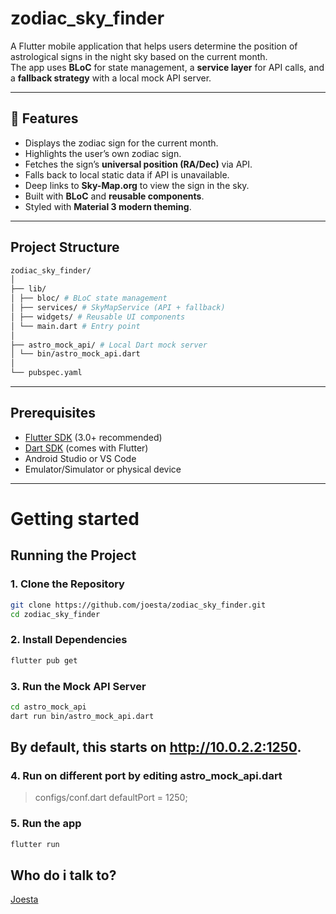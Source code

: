# zodiac_sky_finder

A Flutter mobile application that helps users determine the position of astrological signs in the night sky based on the current month.  
The app uses **BLoC** for state management, a **service layer** for API calls, and a **fallback strategy** with a local mock API server.

---

## 🚀 Features
- Displays the zodiac sign for the current month.
- Highlights the user’s own zodiac sign.
- Fetches the sign’s **universal position (RA/Dec)** via API.
- Falls back to local static data if API is unavailable.
- Deep links to **Sky-Map.org** to view the sign in the sky.
- Built with **BLoC** and **reusable components**.
- Styled with **Material 3 modern theming**.
---

## Project Structure
``` bash
zodiac_sky_finder/
│
├── lib/
│ ├── bloc/ # BLoC state management
│ ├── services/ # SkyMapService (API + fallback)
│ ├── widgets/ # Reusable UI components
│ └── main.dart # Entry point
│
├── astro_mock_api/ # Local Dart mock server
│ └── bin/astro_mock_api.dart
│
└── pubspec.yaml
```
---

## Prerequisites
- [Flutter SDK](https://docs.flutter.dev/get-started/install) (3.0+ recommended)
- [Dart SDK](https://dart.dev/get-dart) (comes with Flutter)
- Android Studio or VS Code
- Emulator/Simulator or physical device

---
# Getting started

## Running the Project

### 1. Clone the Repository
``` bash
git clone https://github.com/joesta/zodiac_sky_finder.git
cd zodiac_sky_finder
```

### 2. Install Dependencies
``` bash
flutter pub get
```

### 3. Run the Mock API Server
``` bash  
cd astro_mock_api
dart run bin/astro_mock_api.dart
```
## By default, this starts on http://10.0.2.2:1250.

### 4. Run on different port by editing astro_mock_api.dart
 > configs/conf.dart defaultPort = 1250;

### 5. Run the app
``` bash
flutter run
```

## Who do i talk to? 
[Joesta](https://github.com/joesta)

